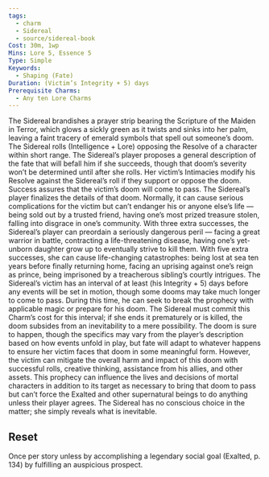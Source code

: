 ```yaml
---
tags:
  - charm
  - Sidereal
  - source/sidereal-book
Cost: 30m, 1wp
Mins: Lore 5, Essence 5
Type: Simple
Keywords:
  - Shaping (Fate)
Duration: (Victim’s Integrity + 5) days
Prerequisite Charms:
  - Any ten Lore Charms
---
```

The Sidereal brandishes a prayer strip bearing the Scripture of the Maiden in Terror, which glows a sickly green as it twists and sinks into her palm, leaving a faint tracery of emerald symbols that spell out someone’s doom. The Sidereal rolls (Intelligence + Lore) opposing the Resolve of a character within short range. The Sidereal’s player proposes a general description of the fate that will befall him if she succeeds, though that doom’s severity won’t be determined until after she rolls. Her victim’s Intimacies modify his Resolve against the Sidereal’s roll if they support or oppose the doom. Success assures that the victim’s doom will come to pass. The Sidereal’s player finalizes the details of that doom. Normally, it can cause serious complications for the victim but can’t endanger his or anyone else’s life — being sold out by a trusted friend, having one’s most prized treasure stolen, falling into disgrace in one’s community. With three extra successes, the Sidereal’s player can preordain a seriously dangerous peril — facing a great warrior in battle, contracting a life-threatening disease, having one’s yet-unborn daughter grow up to eventually strive to kill them. With five extra successes, she can cause life-changing catastrophes: being lost at sea ten years before finally returning home, facing an uprising against one’s reign as prince, being imprisoned by a treacherous sibling’s courtly intrigues. The Sidereal’s victim has an interval of at least (his Integrity + 5) days before any events will be set in motion, though some dooms may take much longer to come to pass. During this time, he can seek to break the prophecy with applicable magic or prepare for his doom. The Sidereal must commit this Charm’s cost for this interval; if she ends it prematurely or is killed, the doom subsides from an inevitability to a mere possibility. The doom is sure to happen, though the specifics may vary from the player’s description based on how events unfold in play, but fate will adapt to whatever happens to ensure her victim faces that doom in some meaningful form. However, the victim can mitigate the overall harm and impact of this doom with successful rolls, creative thinking, assistance from his allies, and other assets. This prophecy can influence the lives and decisions of mortal characters in addition to its target as necessary to bring that doom to pass but can’t force the Exalted and other supernatural beings to do anything unless their player agrees. The Sidereal has no conscious choice in the matter; she simply reveals what is inevitable. 
## Reset
Once per story unless by accomplishing a legendary social goal (Exalted, p. 134) by fulfilling an auspicious prospect. 